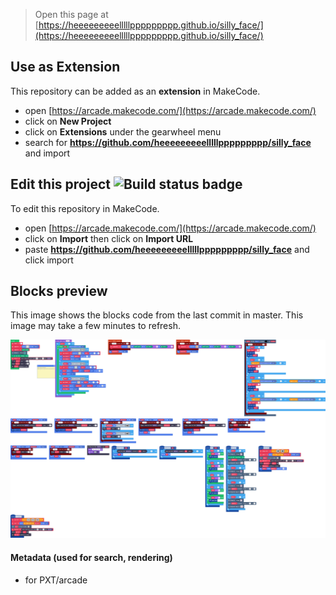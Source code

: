  


> Open this page at [https://heeeeeeeeelllllppppppppp.github.io/silly_face/](https://heeeeeeeeelllllppppppppp.github.io/silly_face/)

## Use as Extension

This repository can be added as an **extension** in MakeCode.

* open [https://arcade.makecode.com/](https://arcade.makecode.com/)
* click on **New Project**
* click on **Extensions** under the gearwheel menu
* search for **https://github.com/heeeeeeeeelllllppppppppp/silly_face** and import

## Edit this project ![Build status badge](https://github.com/heeeeeeeeelllllppppppppp/silly_face/workflows/MakeCode/badge.svg)

To edit this repository in MakeCode.

* open [https://arcade.makecode.com/](https://arcade.makecode.com/)
* click on **Import** then click on **Import URL**
* paste **https://github.com/heeeeeeeeelllllppppppppp/silly_face** and click import

## Blocks preview

This image shows the blocks code from the last commit in master.
This image may take a few minutes to refresh.

![A rendered view of the blocks](https://github.com/heeeeeeeeelllllppppppppp/silly_face/raw/master/.github/makecode/blocks.png)

#### Metadata (used for search, rendering)

* for PXT/arcade
<script src="https://makecode.com/gh-pages-embed.js"></script><script>makeCodeRender("{{ site.makecode.home_url }}", "{{ site.github.owner_name }}/{{ site.github.repository_name }}");</script>
